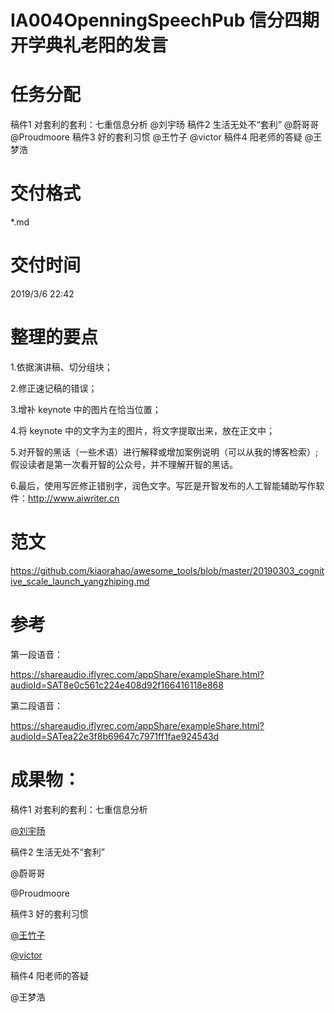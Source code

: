 # IA004OpenningSpeechPub 信分四期开学典礼老阳的发言

# 任务分配

稿件1 对套利的套利：七重信息分析	@刘宇旸
稿件2 生活无处不“套利”			@蔚哥哥 @Proudmoore
稿件3 好的套利习惯				@王竹子 @victor
稿件4 阳老师的答疑				@王梦浩



# 交付格式

*.md

# 交付时间

2019/3/6 22:42



# 整理的要点

1.依据演讲稿、切分组块；

2.修正速记稿的错误；

3.增补 keynote 中的图片在恰当位置；

4.将 keynote 中的文字为主的图片，将文字提取出来，放在正文中；

5.对开智的黑话（一些术语）进行解释或增加案例说明（可以从我的博客检索）;假设读者是第一次看开智的公众号，并不理解开智的黑话。

6.最后，使用写匠修正错别字，润色文字。写匠是开智发布的人工智能辅助写作软件：http://www.aiwriter.cn



# 范文

https://github.com/kiaorahao/awesome_tools/blob/master/20190303_cognitive_scale_launch_yangzhiping.md



# 参考

第一段语音：

https://shareaudio.iflyrec.com/appShare/exampleShare.html?audioId=SAT8e0c561c224e408d92f166416118e868

第二段语音：

https://shareaudio.iflyrec.com/appShare/exampleShare.html?audioId=SATea22e3f8b69647c7971ff1fae924543d


# 成果物：

稿件1 对套利的套利：七重信息分析	

[@刘宇旸](https://github.com/happylyy/IA004OpenningSpeechPub/blob/master/%E8%AE%B2%E7%A8%BF1_%E5%AF%B9%E5%A5%97%E5%88%A9%E7%9A%84%E5%A5%97%E5%88%A9%EF%BC%9A%E4%B8%83%E9%87%8D%E4%BF%A1%E6%81%AF%E5%88%86%E6%9E%90.md)

稿件2 生活无处不“套利”		

@蔚哥哥 

@Proudmoore

稿件3 好的套利习惯				

[@王竹子](https://github.com/happylyy/IA004OpenningSpeechPub/blob/master/%E7%AD%94%E7%96%91%E8%AE%B2%E7%A8%BF-%E5%A5%BD%E7%9A%84%E5%A5%97%E5%88%A9%E4%B9%A0%E6%83%AF.md)

[@victor](https://github.com/happylyy/IA004OpenningSpeechPub/blob/master/%E5%A5%BD%E7%9A%84%E5%A5%97%E5%88%A9%E4%B9%A0%E6%83%AF.md)

稿件4 阳老师的答疑				

@王梦浩
